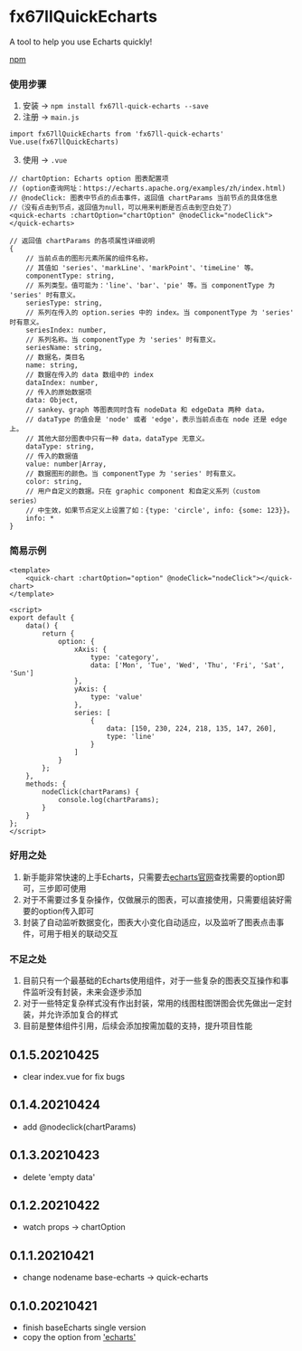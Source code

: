# fx67llQuickEcharts
A tool to help you use Echarts quickly!  

[npm](https://www.npmjs.com/package/fx67ll-quick-echarts "npm")  

### 使用步骤
1. 安装 -> `npm install fx67ll-quick-echarts --save`
2. 注册 -> `main.js`
```
import fx67llQuickEcharts from 'fx67ll-quick-echarts'
Vue.use(fx67llQuickEcharts)
```
3. 使用 -> `.vue`
```
// chartOption: Echarts option 图表配置项
// (option查询网址：https://echarts.apache.org/examples/zh/index.html)
// @nodeClick: 图表中节点的点击事件，返回值 chartParams 当前节点的具体信息
//（没有点击到节点，返回值为null，可以用来判断是否点击到空白处了）
<quick-echarts :chartOption="chartOption" @nodeClick="nodeClick"></quick-echarts>

// 返回值 chartParams 的各项属性详细说明
{
    // 当前点击的图形元素所属的组件名称，
    // 其值如 'series'、'markLine'、'markPoint'、'timeLine' 等。
    componentType: string,
    // 系列类型。值可能为：'line'、'bar'、'pie' 等。当 componentType 为 'series' 时有意义。
    seriesType: string,
    // 系列在传入的 option.series 中的 index。当 componentType 为 'series' 时有意义。
    seriesIndex: number,
    // 系列名称。当 componentType 为 'series' 时有意义。
    seriesName: string,
    // 数据名，类目名
    name: string,
    // 数据在传入的 data 数组中的 index
    dataIndex: number,
    // 传入的原始数据项
    data: Object,
    // sankey、graph 等图表同时含有 nodeData 和 edgeData 两种 data，
    // dataType 的值会是 'node' 或者 'edge'，表示当前点击在 node 还是 edge 上。
    // 其他大部分图表中只有一种 data，dataType 无意义。
    dataType: string,
    // 传入的数据值
    value: number|Array,
    // 数据图形的颜色。当 componentType 为 'series' 时有意义。
    color: string,
    // 用户自定义的数据。只在 graphic component 和自定义系列（custom series）
    // 中生效，如果节点定义上设置了如：{type: 'circle', info: {some: 123}}。
    info: *
}
```

### 简易示例
```
<template>
	<quick-chart :chartOption="option" @nodeClick="nodeClick"></quick-chart>
</template>

<script>
export default {
	data() {
		return {
			option: {
				xAxis: {
					type: 'category',
					data: ['Mon', 'Tue', 'Wed', 'Thu', 'Fri', 'Sat', 'Sun']
				},
				yAxis: {
					type: 'value'
				},
				series: [
					{
						data: [150, 230, 224, 218, 135, 147, 260],
						type: 'line'
					}
				]
			}
		};
	},
	methods: {
		nodeClick(chartParams) {
			console.log(chartParams);
		}
	}
};
</script>
```

### 好用之处
1. 新手能非常快速的上手Echarts，只需要去[echarts官网](https://echarts.apache.org/examples/zh/index.html)查找需要的option即可，三步即可使用
2. 对于不需要过多复杂操作，仅做展示的图表，可以直接使用，只需要组装好需要的option传入即可
3. 封装了自动监听数据变化，图表大小变化自动适应，以及监听了图表点击事件，可用于相关的联动交互

### 不足之处
1. 目前只有一个最基础的Echarts使用组件，对于一些复杂的图表交互操作和事件监听没有封装，未来会逐步添加
2. 对于一些特定复杂样式没有作出封装，常用的线图柱图饼图会优先做出一定封装，并允许添加复合的样式
3. 目前是整体组件引用，后续会添加按需加载的支持，提升项目性能

## 0.1.5.20210425
* clear index.vue for fix bugs

## 0.1.4.20210424
* add @nodeclick(chartParams)

## 0.1.3.20210423
* delete 'empty data'

## 0.1.2.20210422
* watch props -> chartOption

## 0.1.1.20210421
* change nodename base-echarts -> quick-echarts

## 0.1.0.20210421
* finish baseEcharts single version
* copy the option from ['echarts'](https://echarts.apache.org/zh/index.html "echarts")